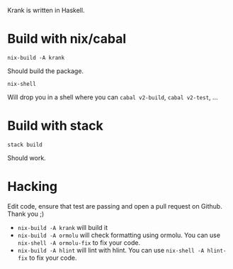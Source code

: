 Krank is written in Haskell.

# Build with nix/cabal

```
nix-build -A krank
```

Should build the package.

```
nix-shell
```

Will drop you in a shell where you can `cabal v2-build`, `cabal v2-test`, ...

# Build with stack

```
stack build
```

Should work.

# Hacking

Edit code, ensure that test are passing and open a pull request on Github. Thank you ;)

- `nix-build -A krank` will build it
- `nix-build -A ormolu` will check formatting using ormolu. You can use `nix-shell -A ormolu-fix` to fix your code.
- `nix-build -A hlint` will lint with hlint. You can use `nix-shell -A hlint-fix` to fix your code.

